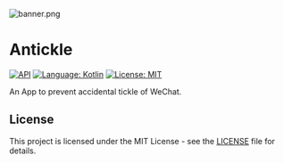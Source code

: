 ![banner.png](https://i.loli.net/2020/08/05/t1EocR3QeXk2Ag5.png)

# Antickle

[![API](https://img.shields.io/badge/API-21%2B-brightgreen.svg?style=flat)](https://android-arsenal.com/api?level=21)
[![Language: Kotlin](https://img.shields.io/github/languages/top/hackerwgf/Antickle.svg)](https://github.com/hackerwgf/Antickle/search?l=kotlin)
[![License: MIT](https://img.shields.io/github/license/hackerwgf/Antickle)](https://github.com/hackerwgf/Antickle/blob/master/LICENSE)

An App to prevent accidental tickle of WeChat.

License
-------

This project is licensed under the MIT License - see the [LICENSE](LICENSE) file for details.

